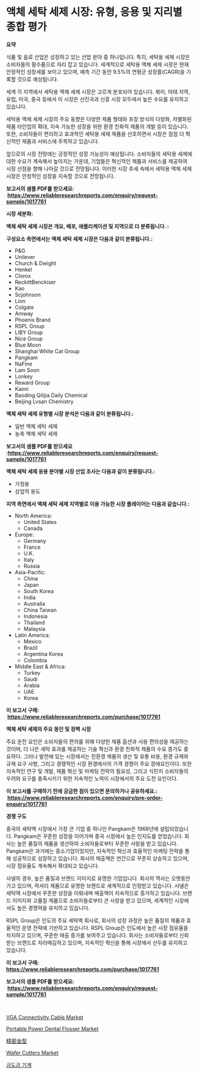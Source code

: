 <p><h1>액체 세탁 세제 시장: 유형, 응용 및 지리별 종합 평가</h1></p><p><strong>요약</strong></p>
<p><p>식품 및 음료 산업은 성장하고 있는 산업 분야 중 하나입니다. 특히, 세탁용 세제 시장은 소비자들의 필수품으로 자리 잡고 있습니다. 세계적으로 세탁용 액체 세제 시장은 현재 안정적인 성장세를 보이고 있으며, 예측 기간 동안 9.5%의 연평균 성장률(CAGR)을 기록할 것으로 예상됩니다.</p><p>세계 각 지역에서 세탁용 액체 세제 시장은 고르게 분포되어 있습니다. 북미, 아태 지역, 유럽, 미국, 중국 등에서 이 시장은 선진국과 신흥 시장 모두에서 높은 수요를 유지하고 있습니다.</p><p>세탁용 액체 세제 시장의 주요 동향은 다양한 제품 형태와 포장 방식의 다양화, 차별화된 제품 라인업의 확대, 지속 가능한 성장을 위한 환경 친화적 제품의 개발 등이 있습니다. 또한, 소비자들이 편리하고 효과적인 세탁용 세제 제품을 선호하면서 시장은 점점 더 혁신적인 제품과 서비스에 주목하고 있습니다.</p><p>앞으로의 시장 전망에는 긍정적인 성장 가능성이 예상됩니다. 소비자들의 세탁용 세제에 대한 수요가 계속해서 높아지는 가운데, 기업들은 혁신적인 제품과 서비스를 제공하여 시장 선점을 향해 나아갈 것으로 전망됩니다. 이러한 시장 추세 속에서 세탁용 액체 세제 시장은 안정적인 성장을 지속할 것으로 전망됩니다.</p></p>
<p><strong>보고서의 샘플 PDF를 받으세요: &nbsp;<a href="https://www.reliableresearchreports.com/enquiry/request-sample/1017761">https://www.reliableresearchreports.com/enquiry/request-sample/1017761</a></strong></p>
<p><strong>시장 세분화:</strong></p>
<p><strong> 액체 세탁 세제 시장은 개요, 배포, 애플리케이션 및 지역으로 더 분류됩니다. :</strong></p>
<p><strong>구성요소 측면에서는 액체 세탁 세제 시장은 다음과 같이 분류됩니다.:</strong></p>
<p><ul><li>P&G</li><li>Unilever</li><li>Church & Dwight</li><li>Henkel</li><li>Clorox</li><li>ReckittBenckiser</li><li>Kao</li><li>Scjohnson</li><li>Lion</li><li>Colgate</li><li>Amway</li><li>Phoenix Brand</li><li>RSPL Group</li><li>LIBY Group</li><li>Nice Group</li><li>Blue Moon</li><li>Shanghai White Cat Group</li><li>Pangkam</li><li>NaFine</li><li>Lam Soon</li><li>Lonkey</li><li>Reward Group</li><li>Kaimi</li><li>Baoding Qilijia Daily Chemical</li><li>Beijing Lvsan Chemistry</li></ul></p>
<p><strong> 액체 세탁 세제 유형별 시장 분석은 다음과 같이 분류됩니다.:</strong></p>
<p><ul><li>일반 액체 세탁 세제</li><li>농축 액체 세탁 세제</li></ul></p>
<p><strong>보고서의 샘플 PDF를 받으세요 :<a href="https://www.reliableresearchreports.com/enquiry/request-sample/1017761">https://www.reliableresearchreports.com/enquiry/request-sample/1017761</a></strong></p>
<p><strong> 액체 세탁 세제 응용 분야별 시장 산업 조사는 다음과 같이 분류됩니다.:</strong></p>
<p><ul><li>가정용</li><li>상업적 용도</li></ul></p>
<p><strong>지역 측면에서 액체 세탁 세제 지역별로 이용 가능한 시장 플레이어는 다음과 같습니다.:</strong></p>
<p><ul>
    <li>
        North America:
        <ul>
            <li>United States</li>
            <li>Canada</li>
        </ul>
    </li>
    <li>
        Europe:
        <ul>
            <li>Germany</li>
            <li>France</li>
            <li>U.K.</li>
            <li>Italy</li>
            <li>Russia</li>
        </ul>
    </li>
    <li>
        Asia-Pacific:
        <ul>
            <li>China</li>
            <li>Japan</li>
            <li>South Korea</li>
            <li>India</li>
            <li>Australia</li>
            <li>China Taiwan</li>
            <li>Indonesia</li>
            <li>Thailand</li>
            <li>Malaysia</li>
        </ul>
    </li>
    <li>
        Latin America:
        <ul>
            <li>Mexico</li>
            <li>Brazil</li>
            <li>Argentina Korea</li>
            <li>Colombia</li>
        </ul>
    </li>
    <li>
        Middle East & Africa:
        <ul>
            <li>Turkey</li>
            <li>Saudi</li>
            <li>Arabia</li>
            <li>UAE</li>
            <li>Korea</li>
        </ul>
    </li>
    </ul></p>
<p><strong>이 보고서 구매: &nbsp;<a href="https://www.reliableresearchreports.com/purchase/1017761">https://www.reliableresearchreports.com/purchase/1017761</a></strong></p>
<p><strong>액체 세탁 세제의 주요 동인 및 장벽 시장</strong></p>
<p><p>주요 운전 요인은 소비자들의 편의를 위해 다양한 제품 옵션과 사용 편의성을 제공하는 것이며, 더 나은 세탁 효과를 제공하는 기술 혁신과 환경 친화적 제품의 수요 증가도 중요하다. 그러나 발전에 있는 시장에서는 친환경 제품의 생산 및 유통 비용, 환경 규제와 규제 요구 사항, 그리고 경쟁적인 시장 환경에서의 가격 경쟁이 주요 장애요인이다. 또한 지속적인 연구 및 개발, 제품 혁신 및 마케팅 전략의 필요성, 그리고 식민지 소비자들의 우려와 요구를 충족시키기 위한 지속적인 노력이 시장에서의 주요 도전 요인이다.</p></p>
<p><strong>이 보고서를 구매하기 전에 궁금한 점이 있으면 문의하거나 공유하세요.: &nbsp;<a href="https://www.reliableresearchreports.com/enquiry/pre-order-enquiry/1017761">https://www.reliableresearchreports.com/enquiry/pre-order-enquiry/1017761</a></strong></p>
<p><strong>경쟁 구도</strong></p>
<p><p>중국의 세탁액 시장에서 가장 큰 기업 중 하나인 Pangkam은 1968년에 설립되었습니다. Pangkam은 꾸준한 성장을 이어가며 중국 시장에서 높은 인지도를 얻었습니다. 회사는 높은 품질의 제품을 생산하여 소비자들로부터 꾸준한 사랑을 받고 있습니다. Pangkam은 과거에는 중소기업이었지만, 지속적인 혁신과 효율적인 마케팅 전략을 통해 성공적으로 성장하고 있습니다. 회사의 매출액은 연간으로 꾸준히 상승하고 있으며, 시장 점유율도 계속해서 확대되고 있습니다.</p><p>샤넬의 경우, 높은 품질과 브랜드 이미지로 유명한 기업입니다. 회사의 역사는 오랫동안 가고 있으며, 럭셔리 제품으로 유명한 브랜드로 세계적으로 인정받고 있습니다. 샤넬은 세탁액 시장에서 꾸준한 성장을 이뤄내며 매출액이 지속적으로 증가하고 있습니다. 브랜드 이미지와 고품질 제품으로 소비자들로부터 큰 사랑을 받고 있으며, 세계적인 시장에서도 높은 경쟁력을 유지하고 있습니다.</p><p>RSPL Group은 인도의 주요 세탁액 회사로, 회사의 성장 과정은 높은 품질의 제품과 효율적인 운영 전략에 기반하고 있습니다. RSPL Group은 인도에서 높은 시장 점유율을 차지하고 있으며, 꾸준한 매출 증가를 보여주고 있습니다. 회사는 소비자들로부터 신뢰받는 브랜드로 자리매김하고 있으며, 지속적인 혁신을 통해 시장에서 선두를 유지하고 있습니다.</p></p>
<p><strong>이 보고서 구매: &nbsp; <a href="https://www.reliableresearchreports.com/purchase/1017761">https://www.reliableresearchreports.com/purchase/1017761</a></strong></p>
<p><strong>보고서의 샘플 PDF를 받으세요: &nbsp;<a href="https://www.reliableresearchreports.com/enquiry/request-sample/1017761">https://www.reliableresearchreports.com/enquiry/request-sample/1017761</a></strong><strong></strong></p>
<p>&nbsp;</p>
<p><p><a href="https://view.publitas.com/reportprime-1/vga-connectivity-cable-market-dynamics-2024-2031-also-about-its-market-trends-projections-and-opportunities/">VGA Connectivity Cable Market</a></p><p><a href="https://view.publitas.com/reportprime-1/portable-power-dental-flosser-market-analysis-and-market-size-global-industry-overview-market-segmentation-and-forecast-2024-to-2031/">Portable Power Dental Flosser Market</a></p><p><a href="https://github.com/wkuactfdzwizk06/Market-Research-Report-List-1/blob/main/6677237186911.md">精密金型</a></p><p><a href="https://github.com/ChiragRp1/Market-Research-Report-List-3/blob/main/wafer-cutters-market.md">Wafer Cutters Market</a></p><p><a href="https://github.com/akzkkws047661437/Market-Research-Report-List-1/blob/main/2739215186876.md">금도금 기계</a></p></p>